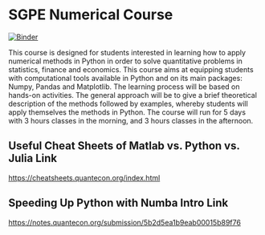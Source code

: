 # SGPE Numerical Course

[![Binder](https://mybinder.org/badge_logo.svg)](https://mybinder.org/v2/gh/jbduarte/SPGE_Numerical_Course/master)

This course is designed for students interested in learning how to apply numerical methods in Python in order to solve quantitative problems in statistics, finance and economics. This course aims at equipping students with computational tools available in Python and on its main packages: Numpy, Pandas and Matplotlib. The learning process will be based on hands-on activities. The general approach will be to give a brief theoretical description of the methods followed by examples, whereby students will apply themselves the methods in Python. The course will run for 5 days with 3 hours classes in the morning, and 3 hours classes in the afternoon.


## Useful Cheat Sheets of Matlab vs. Python vs. Julia Link

https://cheatsheets.quantecon.org/index.html

## Speeding Up Python with Numba Intro Link

https://notes.quantecon.org/submission/5b2d5ea1b9eab00015b89f76
